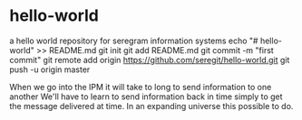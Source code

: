 # hello-world
 a hello world repository for seregram information systems
echo "# hello-world" >> README.md
git init
git add README.md
git commit -m "first commit"
git remote add origin https://github.com/seregit/hello-world.git
git push -u origin master

When we go into the IPM it will take to long to send information to one another
We'll have to learn to send information back in time simply to get the message delivered at time.
In an expanding universe this possible to do.
